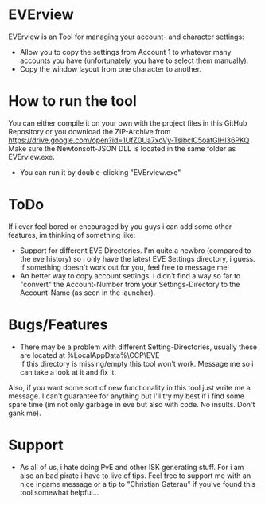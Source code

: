 # EVErview

EVErview is an Tool for managing your account- and character settings:
  - Allow you to copy the settings from Account 1 to whatever many accounts you have (unfortunately, you have to select them manually).
  - Copy the window layout from one character to another.
  
# How to run the tool
You can either compile it on your own with the project files in this GitHub Repository or you download the ZIP-Archive from https://drive.google.com/open?id=1UfZ0Ua7xoVy-TsibclC5oatGIHl36PKQ  
Make sure the Newtonsoft-JSON DLL is located in the same folder as EVErview.exe.
  - You can run it by double-clicking "EVErview.exe"

# ToDo
If i ever feel bored or encouraged by you guys i can add some other features, im thinking of something like:
  - Support for different EVE Directories. I'm quite a newbro (compared to the eve history) so i only have the latest EVE Settings directory, i guess.
If something doesn't work out for you, feel free to message me!
  - An better way to copy account settings. I didn't find a way so far to "convert" the Account-Number from your Settings-Directory to the Account-Name (as seen in the launcher).
  
# Bugs/Features
  - There may be a problem with different Setting-Directories, usually these are located at %LocalAppData%\CCP\EVE  
  If this directory is missing/empty this tool won't work. Message me so i can take a look at it and fix it.
  
  Also, if you want some sort of new functionality in this tool just write me a message. I can't guarantee for anything but i'll try my best if i find some spare time (im not only garbage in eve but also with code. No insults. Don't gank me).

# Support
- As all of us, i hate doing PvE and other ISK generating stuff. For i am also an bad pirate i have to live of tips.
Feel free to support me with an nice ingame message or a tip to "Christian Gaterau" if you've found this tool somewhat helpful...
